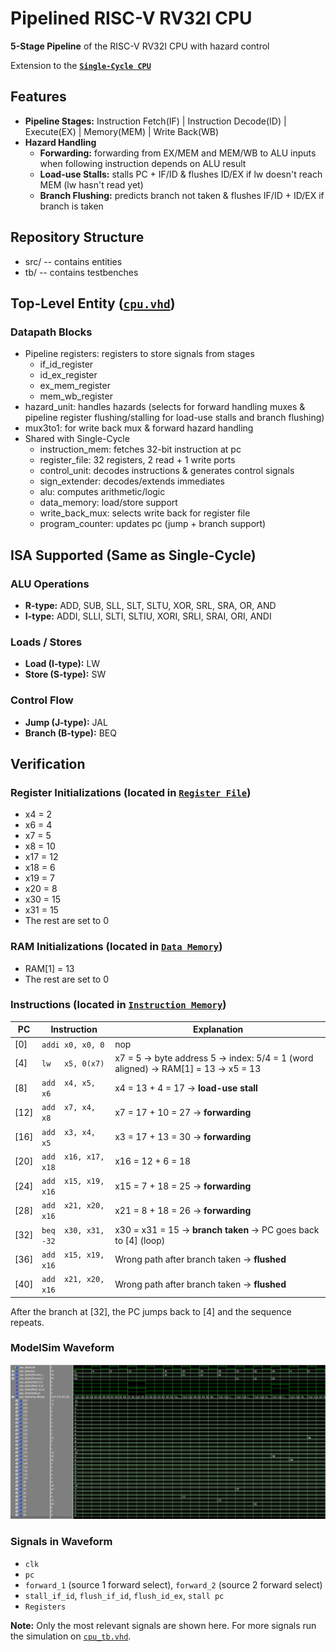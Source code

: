# Pipelined RISC-V RV32I CPU

**5-Stage Pipeline** of the RISC-V RV32I CPU with hazard control

Extension to the **[`Single-Cycle CPU`](../single_cycle/)**

## Features 
- **Pipeline Stages:** Instruction Fetch(IF) | Instruction Decode(ID) | Execute(EX) | Memory(MEM) | Write Back(WB)
- **Hazard Handling**
  - **Forwarding:** forwarding from EX/MEM and MEM/WB to ALU inputs when following instruction depends on ALU result 
  - **Load-use Stalls:** stalls PC + IF/ID & flushes ID/EX if lw doesn't reach MEM (lw hasn't read yet)
  - **Branch Flushing:** predicts branch not taken & flushes IF/ID + ID/EX if branch is taken

## Repository Structure
- src/ -- contains entities
- tb/ -- contains testbenches

## Top-Level Entity ([`cpu.vhd`](src/cpu.vhd))
### Datapath Blocks 
- Pipeline registers: registers to store signals from stages
  - if_id_register
  - id_ex_register
  - ex_mem_register
  - mem_wb_register
- hazard_unit: handles hazards (selects for forward handling muxes & pipeline register flushing/stalling for load-use stalls and branch flushing)
- mux3to1: for write back mux & forward hazard handling
- Shared with Single-Cycle
  - instruction_mem: fetches 32-bit instruction at pc
  - register_file: 32 registers, 2 read + 1 write ports
  - control_unit: decodes instructions & generates control signals
  - sign_extender: decodes/extends immediates
  - alu: computes arithmetic/logic
  - data_memory: load/store support 
  - write_back_mux: selects write back for register file
  - program_counter: updates pc (jump + branch support)
  
## ISA Supported (Same as Single-Cycle)
### ALU Operations
- **R-type:** ADD, SUB, SLL, SLT, SLTU, XOR, SRL, SRA, OR, AND
- **I-type:** ADDI, SLLI, SLTI, SLTIU, XORI, SRLI, SRAI, ORI, ANDI

### Loads / Stores
- **Load (I-type):** LW
- **Store (S-type):** SW

### Control Flow
- **Jump (J-type):** JAL
- **Branch (B-type):** BEQ

## Verification

### Register Initializations (located in [`Register File`](src/register_file.vhd))
- x4  = 2  
- x6  = 4  
- x7  = 5  
- x8  = 10  
- x17 = 12  
- x18 = 6  
- x19 = 7  
- x20 = 8  
- x30 = 15  
- x31 = 15  
- The rest are set to 0

### RAM Initializations (located in [`Data Memory`](src/data_memory.vhd))
- RAM[1] = 13  
- The rest are set to 0

### Instructions (located in [`Instruction Memory`](src/instruction_mem.vhd))
| PC   | Instruction              | Explanation |
|------|--------------------------|-------------|
| [0]  | `addi x0, x0, 0`         | nop |
| [4]  | `lw   x5, 0(x7)`         | x7 = 5 → byte address 5 → index: 5/4 = 1 (word aligned) → RAM[1] = 13 → x5 = 13 |
| [8]  | `add  x4, x5, x6`        | x4 = 13 + 4 = 17 → **load-use stall** |
| [12] | `add  x7, x4, x8`        | x7 = 17 + 10 = 27 → **forwarding** |
| [16] | `add  x3, x4, x5`        | x3 = 17 + 13 = 30 → **forwarding** |
| [20] | `add  x16, x17, x18`     | x16 = 12 + 6 = 18 |
| [24] | `add  x15, x19, x16`     | x15 = 7 + 18 = 25 → **forwarding** |
| [28] | `add  x21, x20, x16`     | x21 = 8 + 18 = 26 → **forwarding** |
| [32] | `beq  x30, x31, -32`     | x30 = x31 = 15 → **branch taken** → PC goes back to [4] (loop) |
| [36] | `add  x15, x19, x16`     | Wrong path after branch taken → **flushed** |
| [40] | `add  x21, x20, x16`     | Wrong path after branch taken → **flushed** |

After the branch at [32], the PC jumps back to [4] and the sequence repeats.

### ModelSim Waveform
![ModelSim Waveform](waveform.png)

### Signals in Waveform
- `clk`
- `pc`
- `forward_1` (source 1 forward select), `forward_2` (source 2 forward select)
- `stall_if_id`, `flush_if_id`, `flush_id_ex`, `stall pc`
- `Registers`

**Note:** Only the most relevant signals are shown here. For more signals run the simulation on [`cpu_tb.vhd`](tb/cpu_tb.vhd).

